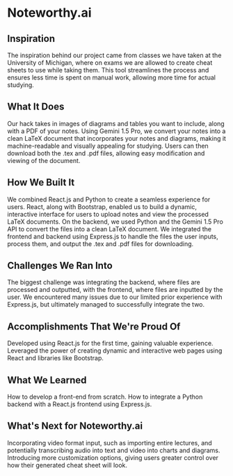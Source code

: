 
# Noteworthy.ai

## Inspiration

The inspiration behind our project came from classes we have taken at the University of Michigan, where on exams we are allowed to create cheat sheets to use while taking them. This tool streamlines the process and ensures less time is spent on manual work, allowing more time for actual studying.

## What It Does

Our hack takes in images of diagrams and tables you want to include, along with a PDF of your notes. Using Gemini 1.5 Pro, we convert your notes into a clean LaTeX document that incorporates your notes and diagrams, making it machine-readable and visually appealing for studying. Users can then download both the .tex and .pdf files, allowing easy modification and viewing of the document.

## How We Built It

We combined React.js and Python to create a seamless experience for users. React, along with Bootstrap, enabled us to build a dynamic, interactive interface for users to upload notes and view the processed LaTeX documents. On the backend, we used Python and the Gemini 1.5 Pro API to convert the files into a clean LaTeX document. We integrated the frontend and backend using Express.js to handle the files the user inputs, process them, and output the .tex and .pdf files for downloading.

## Challenges We Ran Into

The biggest challenge was integrating the backend, where files are processed and outputted, with the frontend, where files are inputted by the user. We encountered many issues due to our limited prior experience with Express.js, but ultimately managed to successfully integrate the two.

## Accomplishments That We're Proud Of

  Developed using React.js for the first time, gaining valuable experience.
  Leveraged the power of creating dynamic and interactive web pages using React and libraries like Bootstrap.

## What We Learned

   How to develop a front-end from scratch.
   How to integrate a Python backend with a React.js frontend using Express.js.

## What's Next for Noteworthy.ai

  Incorporating video format input, such as importing entire lectures, and potentially transcribing audio into text and video into charts and diagrams.
  Introducing more customization options, giving users greater control over how their generated cheat sheet will look.
